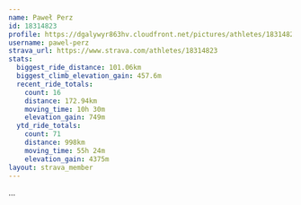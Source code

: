 ```yaml
---
name: Paweł Perz
id: 18314823
profile: https://dgalywyr863hv.cloudfront.net/pictures/athletes/18314823/5244308/1/large.jpg
username: pawel-perz
strava_url: https://www.strava.com/athletes/18314823
stats:
  biggest_ride_distance: 101.06km
  biggest_climb_elevation_gain: 457.6m
  recent_ride_totals:
    count: 16
    distance: 172.94km
    moving_time: 10h 30m
    elevation_gain: 749m
  ytd_ride_totals:
    count: 71
    distance: 998km
    moving_time: 55h 24m
    elevation_gain: 4375m
layout: strava_member
--- 
```

...
